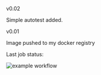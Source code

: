 v0.02

Simple autotest added.

v0.01

Image pushed to my docker registry



Last job status:

![example workflow](https://github.com/zverugin8/git_actions/actions/workflows/main.yml/badge.svg)
